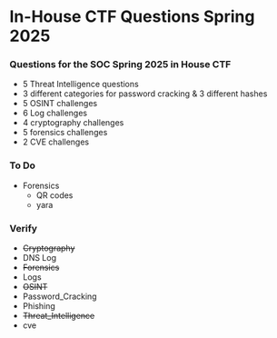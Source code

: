 # In-House CTF Questions Spring 2025
### Questions for the SOC Spring 2025 in House CTF

- 5 Threat Intelligence questions
- 3 different categories for password cracking & 3 different hashes
- 5 OSINT challenges
- 6 Log challenges
- 4 cryptography challenges
- 5 forensics challenges
- 2 CVE challenges

### To Do 
- Forensics
  - QR codes
  - yara

### Verify 
- ~~Cryptography~~
- DNS Log
- ~~Forensics~~
- Logs
- ~~OSINT~~
- Password_Cracking
- Phishing
- ~~Threat_Intelligence~~
- cve
